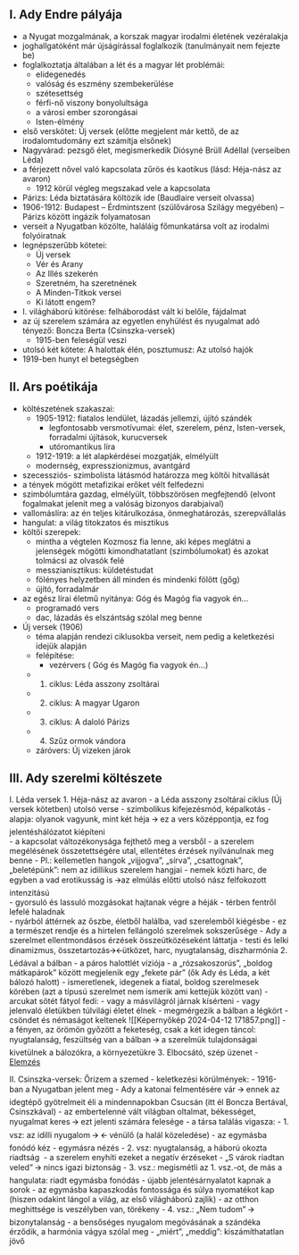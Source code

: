 ## I. Ady Endre pályája

- a Nyugat mozgalmának, a korszak magyar irodalmi életének vezéralakja
- joghallgatóként már újságírással foglalkozik (tanulmányait nem fejezte be)
- foglalkoztatja általában a lét és a magyar lét problémái:
	- elidegenedés
	- valóság és eszmény szembekerülése    
	- szétesettség    
	- férfi-nő viszony bonyolultsága
	- a városi ember szorongásai
	- Isten-élmény
- első verskötet: Új versek (előtte megjelent már kettő, de az irodalomtudomány ezt számítja elsőnek)
- Nagyvárad: pezsgő élet, megismerkedik Diósyné Brüll Adéllal (verseiben Léda)
- a férjezett nővel való kapcsolata zűrös és kaotikus (lásd: Héja-nász az avaron)
	- 1912 körül végleg megszakad vele a kapcsolata
- Párizs: Léda biztatására költözik ide (Baudlaire verseit olvassa)
- 1906-1912: Budapest – Érdmintszent (szülővárosa Szilágy megyében) – Párizs között ingázik folyamatosan
- verseit a Nyugatban közölte, haláláig főmunkatársa volt az irodalmi folyóiratnak
- legnépszerűbb kötetei:
	- Új versek
	- Vér és Arany
	- Az Illés szekerén
	- Szeretném, ha szeretnének
	- A Minden-Titkok versei
	- Ki látott engem?
- I. világháború kitörése: felháborodást vált ki belőle, fájdalmat    
- az új szerelem számára az egyetlen enyhülést és nyugalmat adó tényező: Boncza Berta (Csinszka-versek)
	- 1915-ben feleségül veszi
- utolsó két kötete: A halottak élén, posztumusz: Az utolsó hajók    
- 1919-ben hunyt el betegségben
## II. Ars poétikája

- költészetének szakaszai:
	- 1905-1912: fiatalos lendület, lázadás jellemzi, újító szándék
		- legfontosabb versmotívumai: élet, szerelem, pénz, Isten-versek, forradalmi újítások, kurucversek    
		- utóromantikus líra
	- 1912-1919: a lét alapkérdései mozgatják, elmélyült
	- modernség, expresszionizmus, avantgárd
- szecessziós- szimbolista látásmód határozza meg költői hitvallását
- a tények mögött metafizikai erőket vélt felfedezni
- szimbólumtára gazdag, elmélyült, többszörösen megfejtendő (elvont fogalmakat jelenít meg a valóság bizonyos darabjaival)
- vallomáslíra: az én teljes kitárulkozása, önmeghatározás, szerepvállalás 
- hangulat: a világ titokzatos és misztikus    
- költői szerepek: 
	- mintha a végtelen Kozmosz fia lenne, aki képes meglátni a jelenségek mögötti kimondhatatlant (szimbólumokat) és azokat tolmácsi az olvasók felé
	- messzianisztikus: küldetéstudat
	- fölényes helyzetben áll minden és mindenki fölött (gőg)
	- újító, forradalmár
- az egész lírai életmű nyitánya: Góg és Magóg fia vagyok én…
	- programadó vers
	- dac, lázadás és elszántság szólal meg benne
- Új versek (1906)
	- téma alapján rendezi ciklusokba verseit, nem pedig a keletkezési idejük alapján
	- felépítése:
		- vezérvers ( Góg és Magóg fia vagyok én…)
	- 1. ciklus: Léda asszony zsoltárai
	- 2. ciklus: A magyar Ugaron    
	- 3. ciklus: A daloló Párizs    
	- 4. Szűz ormok vándora    
	- záróvers: Új vizeken járok
## III. Ady szerelmi költészete

I. Léda versek
	1. Héja-nász az avaron
		- a Léda asszony zsoltárai ciklus (Új versek kötetben) utolsó verse
		- szimbolikus kifejezésmód, képalkotás
			- alapja: olyanok vagyunk, mint két héja 🡪 ez a vers középpontja, ez fog jelentéshálózatot kiépíteni    
			- a kapcsolat változékonysága fejthető meg a versből
			- a szerelem megélésének összetettségére utal, ellentétes érzések nyilvánulnak meg benne
				- Pl.: kellemetlen hangok „vijjogva”, „sírva”, „csattognak”, „beletépünk”: nem az idillikus szerelem hangjai
			- nemek közti harc, de egyben a vad erotikusság is 🡪az elmúlás előtti utolsó nász felfokozott intenzitású    
			- gyorsuló és lassuló mozgásokat hajtanak végre a héják
			- térben fentről lefelé haladnak    
		- nyárból áttérnek az őszbe, életből halálba, vad szerelemből kiégésbe
			- ez a természet rendje és a hirtelen fellángoló szerelmek sokszerűsége
		- Ady a szerelmet ellentmondásos érzések összeütközéseként láttatja
			- testi és lelki dinamizmus, összetartozás🡪🡨ütközet, harc, nyugtalanság, diszharmónia
	2. Lédával a bálban
		- a páros halottlét víziója
		- a „rózsakoszorús”, „boldog mátkapárok” között megjelenik egy „fekete pár” (ők Ady és Léda, a két bálozó halott)
		- ismeretlenek, idegenek a fiatal, boldog szerelmesek körében (azt a típusú szerelmet nem ismerik ami kettejük között van)
		- arcukat sötét fátyol fedi:
			- vagy a másvilágról járnak kísérteni
			- vagy jelenvaló életükben túlvilági életet élnek
	- megmérgezik a bálban a légkört
		- csöndet és némaságot keltenek
		![[Képernyőkép 2024-04-12 171857.png]]
	- a fényen, az örömön győzött a feketeség, csak a két idegen táncol: nyugtalanság, feszültség van a bálban 🡪 a szerelmük tulajdonságai kivetülnek a bálozókra, a környezetükre
	3. Elbocsátó, szép üzenet - [Elemzés](https://blog.verselemzes.hu/jegyzet/ady-endre-elbocsato-szep-uzenet-elemzes/5/)

II. Csinszka-versek: Őrizem a szemed
	- keletkezési körülmények:
		- 1916-ban a Nyugatban jelent meg
		- Ady a katonai felmentésére vár 🡪 ennek az idegtépő gyötrelmeit éli a mindennapokban Csucsán (itt él Boncza Bertával, Csinszkával)
		- az embertelenné vált világban oltalmat, békességet, nyugalmat keres 🡪 ezt jelenti számára felesége
	- a társa találás vigasza:
		- 1. vsz: az idilli nyugalom 🡪 🡨 vénülő (a halál közeledése)
			- az egymásba fonódó kéz
			- egymásra nézés
		- 2. vsz: nyugtalanság, a háború okozta riadtság 
			- a szerelem enyhíti ezeket a negatív érzéseket
				- „S várok riadtan veled” 🡪 nincs igazi biztonság
		- 3. vsz.: megismétli az 1. vsz.-ot, de más a hangulata: riadt egymásba fonódás
			- újabb jelentésárnyalatot kapnak a sorok
			- az egymásba kapaszkodás fontossága és súlya nyomatékot kap (hiszen odakint lángol a világ, az első világháború zajlik)
			- az otthon meghittsége is veszélyben van, törékeny
		- 4. vsz.: „Nem tudom” 🡪 bizonytalanság
			- a bensőséges nyugalom megóvásának a szándéka érződik, a harmónia vágya szólal meg
			- „miért”, „meddig”: kiszámíthatatlan jövő
